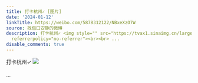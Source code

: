 ```yaml
---
title: 打卡杭州✓ [图片]
date: '2024-01-12'
linkTitle: https://weibo.com/5878312122/NBxeXzO7W
source: 找借口安静的微博
description: 打卡杭州✓ <img style="" src="https://tvax1.sinaimg.cn/large/006pONvQly1hlr4l5130sj31400u0teh.jpg"
  referrerpolicy="no-referrer"><br><br> ...
disable_comments: true
---
```

打卡杭州✓ <img style="" src="https://tvax1.sinaimg.cn/large/006pONvQly1hlr4l5130sj31400u0teh.jpg" referrerpolicy="no-referrer"><br><br> ...